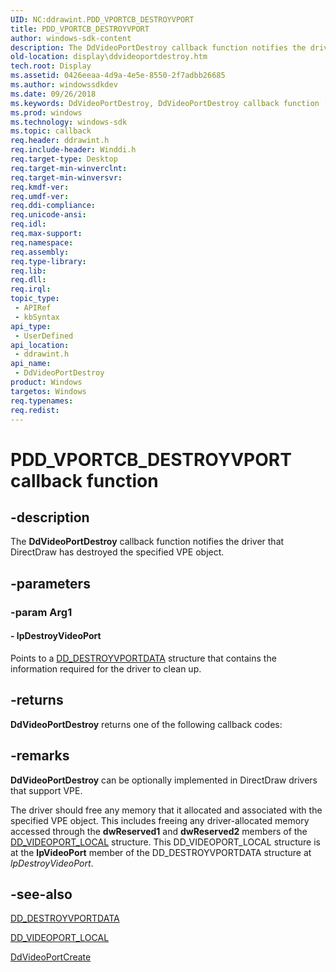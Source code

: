 ```yaml
---
UID: NC:ddrawint.PDD_VPORTCB_DESTROYVPORT
title: PDD_VPORTCB_DESTROYVPORT
author: windows-sdk-content
description: The DdVideoPortDestroy callback function notifies the driver that DirectDraw has destroyed the specified VPE object.
old-location: display\ddvideoportdestroy.htm
tech.root: Display
ms.assetid: 0426eeaa-4d9a-4e5e-8550-2f7adbb26685
ms.author: windowssdkdev
ms.date: 09/26/2018
ms.keywords: DdVideoPortDestroy, DdVideoPortDestroy callback function [Display Devices], PDD_VPORTCB_DESTROYVPORT, PDD_VPORTCB_DESTROYVPORT callback, ddfncs_865d04b1-c817-4000-9fdc-9e498dee679c.xml, ddrawint/DdVideoPortDestroy, display.ddvideoportdestroy
ms.prod: windows
ms.technology: windows-sdk
ms.topic: callback
req.header: ddrawint.h
req.include-header: Winddi.h
req.target-type: Desktop
req.target-min-winverclnt: 
req.target-min-winversvr: 
req.kmdf-ver: 
req.umdf-ver: 
req.ddi-compliance: 
req.unicode-ansi: 
req.idl: 
req.max-support: 
req.namespace: 
req.assembly: 
req.type-library: 
req.lib: 
req.dll: 
req.irql: 
topic_type:
 - APIRef
 - kbSyntax
api_type:
 - UserDefined
api_location:
 - ddrawint.h
api_name:
 - DdVideoPortDestroy
product: Windows
targetos: Windows
req.typenames: 
req.redist: 
---
```


# PDD_VPORTCB_DESTROYVPORT callback function


## -description


The <b>DdVideoPortDestroy</b> callback function notifies the driver that DirectDraw has destroyed the specified VPE object.


## -parameters




### -param Arg1








#### - lpDestroyVideoPort

Points to a <a href="https://msdn.microsoft.com/b9e29c23-bb1a-47e8-a605-2863c4cda2af">DD_DESTROYVPORTDATA</a> structure that contains the information required for the driver to clean up.


## -returns



<b>DdVideoPortDestroy</b> returns one of the following callback codes:




## -remarks



<b>DdVideoPortDestroy</b> can be optionally implemented in DirectDraw drivers that support VPE.

The driver should free any memory that it allocated and associated with the specified VPE object. This includes freeing any driver-allocated memory accessed through the <b>dwReserved1</b> and <b>dwReserved2</b> members of the <a href="https://msdn.microsoft.com/c497d1ef-0eb1-465f-978c-60cf5606de93">DD_VIDEOPORT_LOCAL</a> structure. This DD_VIDEOPORT_LOCAL structure is at the <b>lpVideoPort</b> member of the DD_DESTROYVPORTDATA structure at <i>lpDestroyVideoPort</i>. 




## -see-also




<a href="https://msdn.microsoft.com/b9e29c23-bb1a-47e8-a605-2863c4cda2af">DD_DESTROYVPORTDATA</a>



<a href="https://msdn.microsoft.com/c497d1ef-0eb1-465f-978c-60cf5606de93">DD_VIDEOPORT_LOCAL</a>



<a href="https://msdn.microsoft.com/eeaf3cda-6220-4e8e-8f9e-9f52d1b05ab7">DdVideoPortCreate</a>
 

 

